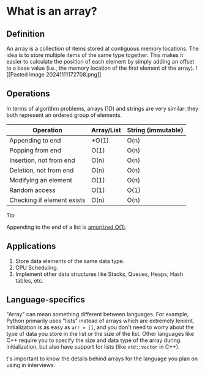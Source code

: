# What is an array?
## Definition
An array is a collection of items stored at contiguous memory locations. The idea is to store multiple items of the same type together. This makes it easier to calculate the position of each element by simply adding an offset to a base value (i.e., the memory location of the first element of the array).
![[Pasted image 20241111172708.png]]
## Operations
In terms of algorithm problems, arrays (1D) and strings are very similar: they both represent an ordered group of elements.

| Operation                  | Array/List | String (immutable) |
| -------------------------- | ---------- | ------------------ |
| Appending to end           | \*O(1)     | O(n)               |
| Popping from end           | O(1)       | O(n)               |
| Insertion, not from end    | O(n)       | O(n)               |
| Deletion, not from end     | O(n)       | O(n)               |
| Modifying an element       | O(1)       | O(n)               |
| Random access              | O(1)       | O(1)               |
| Checking if element exists | O(n)       | O(n)               |
> [!tip]
> Appending to the end of a list is [amortized O(1)](https://stackoverflow.com/questions/33044883/why-is-the-time-complexity-of-pythons-list-append-method-o1).
## Applications
1. Store data elements of the same data type.
2. CPU Scheduling.
3. Implement other data structures like Stacks, Queues, Heaps, Hash tables, etc.
## Language-specifics
"Array" can mean something different between languages. For example, Python primarily uses "lists" instead of arrays which are extremely lenient. Initialization is as easy as `arr = []`, and you don't need to worry about the type of data you store in the list or the size of the list. Other languages like C++ require you to specify the size and data type of the array during initialization, but also have support for lists (like `std::vector` in C++).

t's important to know the details behind arrays for the language you plan on using in interviews.